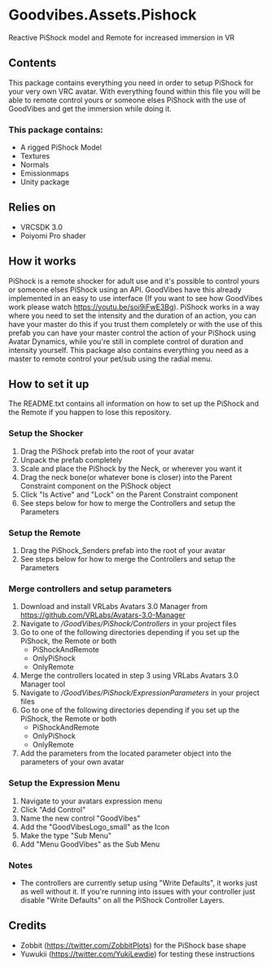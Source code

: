 # Goodvibes.Assets.Pishock
Reactive PiShock model and Remote for increased immersion in VR

## Contents
This package contains everything you need in order to setup PiShock for your very own VRC avatar. With everything found within this file you will be able to remote control yours or someone elses PiShock with the use of GoodVibes and get the immersion while doing it.

### This package contains:
- A rigged PiShock Model
- Textures
- Normals
- Emissionmaps
- Unity package

## Relies on
- VRCSDK 3.0
- Poiyomi Pro shader

## How it works
PiShock is a remote shocker for adult use and it's possible to control yours or someone elses PiShock using an API. GoodVibes have this already implemented in an easy to use interface (If you want to see how GoodVibes work please watch https://youtu.be/soi9iFwE3Bg). 
PiShock works in a way where you need to set the intensity and the duration of an action, you can have your master do this if you trust them completely or with the use of this prefab you can have your master control the action of your PiShock using Avatar Dynamics, while you're still in complete control of duration and intensity yourself. This package also contains everything you need as a master to remote control your pet/sub using the radial menu.

## How to set it up
The README.txt contains all information on how to set up the PiShock and the Remote if you happen to lose this repository.

### Setup the Shocker
1. Drag the PiShock prefab into the root of your avatar
2. Unpack the prefab completely
3. Scale and place the PiShock by the Neck, or wherever you want it
4. Drag the neck bone(or whatever bone is closer) into the Parent Constraint component on the PiShock object
5. Click "Is Active" and "Lock" on the Parent Constraint component
6. See steps below for how to merge the Controllers and setup the Parameters

### Setup the Remote
1. Drag the PiShock_Senders prefab into the root of your avatar
2. See steps below for how to merge the Controllers and setup the Parameters

### Merge controllers and setup parameters
1. Download and install VRLabs Avatars 3.0 Manager from https://github.com/VRLabs/Avatars-3.0-Manager
2. Navigate to _/GoodVibes/PiShock/Controllers_ in your project files
3. Go to one of the following directories depending if you set up the PiShock, the Remote or both
	- PiShockAndRemote
	- OnlyPiShock
	- OnlyRemote
4. Merge the controllers located in step 3 using VRLabs Avatars 3.0 Manager tool
5. Navigate to _/GoodVibes/PiShock/ExpressionParameters_ in your project files
6. Go to one of the following directories depending if you set up the PiShock, the Remote or both
	- PiShockAndRemote
	- OnlyPiShock
	- OnlyRemote
7. Add the parameters from the located parameter object into the parameters of your own avatar

### Setup the Expression Menu
1. Navigate to your avatars expression menu
2. Click "Add Control"
3. Name the new control "GoodVibes"
4. Add the "GoodVibesLogo_small" as the Icon
5. Make the type "Sub Menu"
6. Add "Menu GoodVibes" as the Sub Menu

### Notes
* The controllers are currently setup using "Write Defaults", it works just as well without it. If you're 
running into issues with your controller just disable "Write Defaults" on all the PiShock Controller Layers.

## Credits
- Zobbit (https://twitter.com/ZobbitPlots) for the PiShock base shape
- Yuwukii (https://twitter.com/YukiLewdie) for testing these instructions